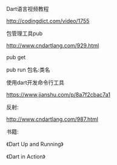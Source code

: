 Dart语言视频教程

<http://codingdict.com/video/1755>

包管理工具pub

<http://www.cndartlang.com/929.html>

pub get

pub run 包名:类名



使用dart开发命令行工具

<https://www.jianshu.com/p/8a7f2cbac7a1>



反射:

<http://www.cndartlang.com/987.html>



书籍: 

《Dart Up and Running》

《Dart in Action》




